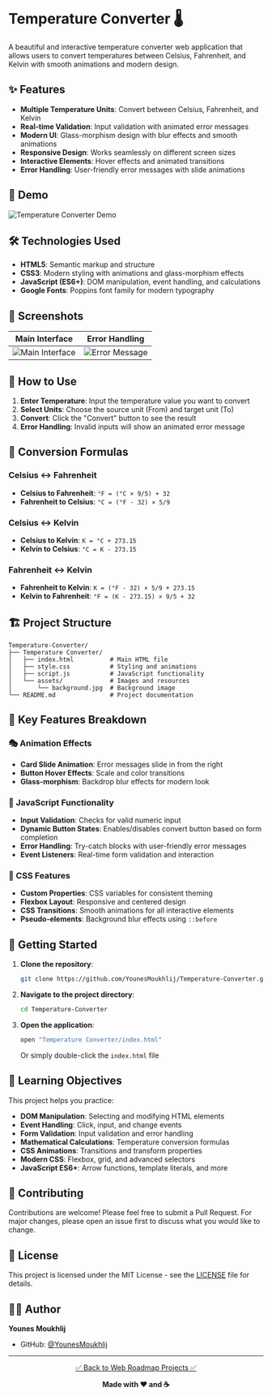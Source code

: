 # Temperature Converter 🌡️

A beautiful and interactive temperature converter web application that allows users to convert temperatures between Celsius, Fahrenheit, and Kelvin with smooth animations and modern design.

## ✨ Features

- **Multiple Temperature Units**: Convert between Celsius, Fahrenheit, and Kelvin
- **Real-time Validation**: Input validation with animated error messages
- **Modern UI**: Glass-morphism design with blur effects and smooth animations
- **Responsive Design**: Works seamlessly on different screen sizes
- **Interactive Elements**: Hover effects and animated transitions
- **Error Handling**: User-friendly error messages with slide animations

## 🚀 Demo

![Temperature Converter Demo](./assets/demo.gif)

## 🛠️ Technologies Used

- **HTML5**: Semantic markup and structure
- **CSS3**: Modern styling with animations and glass-morphism effects
- **JavaScript (ES6+)**: DOM manipulation, event handling, and calculations
- **Google Fonts**: Poppins font family for modern typography

## 📱 Screenshots

| Main Interface | Error Handling |
|---|---|
| ![Main Interface](./assets/screenshot1.png) | ![Error Message](./assets/screenshot2.png) |

## 🎯 How to Use

1. **Enter Temperature**: Input the temperature value you want to convert
2. **Select Units**: Choose the source unit (From) and target unit (To)
3. **Convert**: Click the "Convert" button to see the result
4. **Error Handling**: Invalid inputs will show an animated error message

## 🧮 Conversion Formulas

### Celsius ↔ Fahrenheit
- **Celsius to Fahrenheit**: `°F = (°C × 9/5) + 32`
- **Fahrenheit to Celsius**: `°C = (°F - 32) × 5/9`

### Celsius ↔ Kelvin
- **Celsius to Kelvin**: `K = °C + 273.15`
- **Kelvin to Celsius**: `°C = K - 273.15`

### Fahrenheit ↔ Kelvin
- **Fahrenheit to Kelvin**: `K = (°F - 32) × 5/9 + 273.15`
- **Kelvin to Fahrenheit**: `°F = (K - 273.15) × 9/5 + 32`

## 🏗️ Project Structure

```
Temperature-Converter/
├── Temperature Converter/
│   ├── index.html          # Main HTML file
│   ├── style.css           # Styling and animations
│   ├── script.js           # JavaScript functionality
│   └── assets/             # Images and resources
│       └── background.jpg  # Background image
└── README.md               # Project documentation
```

## 🎨 Key Features Breakdown

### 🎭 Animation Effects
- **Card Slide Animation**: Error messages slide in from the right
- **Button Hover Effects**: Scale and color transitions
- **Glass-morphism**: Backdrop blur effects for modern look

### 🔧 JavaScript Functionality
- **Input Validation**: Checks for valid numeric input
- **Dynamic Button States**: Enables/disables convert button based on form completion
- **Error Handling**: Try-catch blocks with user-friendly error messages
- **Event Listeners**: Real-time form validation and interaction

### 🎨 CSS Features
- **Custom Properties**: CSS variables for consistent theming
- **Flexbox Layout**: Responsive and centered design
- **CSS Transitions**: Smooth animations for all interactive elements
- **Pseudo-elements**: Background blur effects using `::before`

## 🚀 Getting Started

1. **Clone the repository**:
   ```bash
   git clone https://github.com/YounesMoukhlij/Temperature-Converter.git
   ```

2. **Navigate to the project directory**:
   ```bash
   cd Temperature-Converter
   ```

3. **Open the application**:
   ```bash
   open "Temperature Converter/index.html"
   ```
   Or simply double-click the `index.html` file

## 🌟 Learning Objectives

This project helps you practice:

- **DOM Manipulation**: Selecting and modifying HTML elements
- **Event Handling**: Click, input, and change events
- **Form Validation**: Input validation and error handling
- **Mathematical Calculations**: Temperature conversion formulas
- **CSS Animations**: Transitions and transform properties
- **Modern CSS**: Flexbox, grid, and advanced selectors
- **JavaScript ES6+**: Arrow functions, template literals, and more

## 🤝 Contributing

Contributions are welcome! Please feel free to submit a Pull Request. For major changes, please open an issue first to discuss what you would like to change.

## 📝 License

This project is licensed under the MIT License - see the [LICENSE](LICENSE) file for details.

## 👨‍💻 Author

**Younes Moukhlij**
- GitHub: [@YounesMoukhlij](https://github.com/YounesMoukhlij)

---

<div align="center">

[✅ Back to Web Roadmap Projects ✅](https://github.com/YounesMoukhlij/web-roadmap-projects)

**Made with ❤️ and ☕**

</div>
